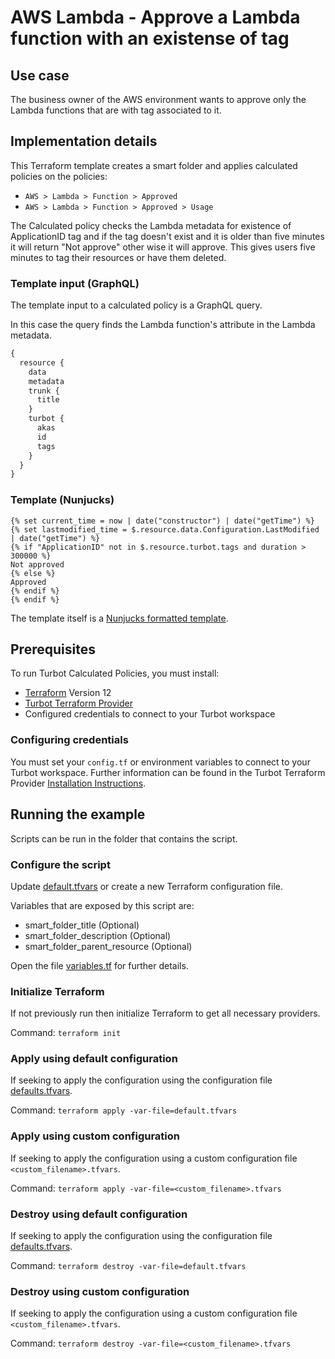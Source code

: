 # AWS Lambda - Approve a Lambda function with an existense of tag

## Use case

The business owner of the AWS environment wants to approve only the Lambda functions that are with tag associated to it.

## Implementation details

This Terraform template creates a smart folder and applies calculated policies on the policies:

- `AWS > Lambda > Function > Approved`
- `AWS > Lambda > Function > Approved > Usage`

The Calculated policy checks the Lambda metadata for existence of ApplicationID tag and if the tag doesn't exist and it is older than five minutes it will return "Not approve" other wise it will approve. This gives users five minutes to tag their resources or have them deleted.

### Template input (GraphQL)

The template input to a calculated policy is a GraphQL query.

In this case the query finds the Lambda function's attribute in the Lambda metadata.

```graphql
{
  resource {
    data
    metadata
    trunk {
      title
    }
    turbot {
      akas
      id
      tags
    }
  }
}
```

### Template (Nunjucks)

```nunjucks
{% set current_time = now | date("constructor") | date("getTime") %}
{% set lastmodified_time = $.resource.data.Configuration.LastModified | date("getTime") %}
{% if "ApplicationID" not in $.resource.turbot.tags and duration > 300000 %}
Not approved
{% else %}
Approved
{% endif %}
{% endif %}
```

The template itself is a [Nunjucks formatted template](https://mozilla.github.io/nunjucks/templating.html).

## Prerequisites

To run Turbot Calculated Policies, you must install:

- [Terraform](https://www.terraform.io) Version 12
- [Turbot Terraform Provider](https://turbot.com/v5/docs/reference/terraform/provider)
- Configured credentials to connect to your Turbot workspace

### Configuring credentials

You must set your `config.tf` or environment variables to connect to your Turbot workspace.
Further information can be found in the Turbot Terraform Provider [Installation Instructions](https://turbot.com/v5/docs/reference/terraform/provider).

## Running the example

Scripts can be run in the folder that contains the script.

### Configure the script

Update [default.tfvars](default.tfvars) or create a new Terraform configuration file.

Variables that are exposed by this script are:

- smart_folder_title (Optional)
- smart_folder_description (Optional)
- smart_folder_parent_resource (Optional)

Open the file [variables.tf](variables.tf) for further details.

### Initialize Terraform

If not previously run then initialize Terraform to get all necessary providers.

Command: `terraform init`

### Apply using default configuration

If seeking to apply the configuration using the configuration file [defaults.tfvars](defaults.tfvars).

Command: `terraform apply -var-file=default.tfvars`

### Apply using custom configuration

If seeking to apply the configuration using a custom configuration file `<custom_filename>.tfvars`.

Command: `terraform apply -var-file=<custom_filename>.tfvars`

### Destroy using default configuration

If seeking to apply the configuration using the configuration file [defaults.tfvars](defaults.tfvars).

Command: `terraform destroy -var-file=default.tfvars`

### Destroy using custom configuration

If seeking to apply the configuration using a custom configuration file `<custom_filename>.tfvars`.

Command: `terraform destroy -var-file=<custom_filename>.tfvars`

